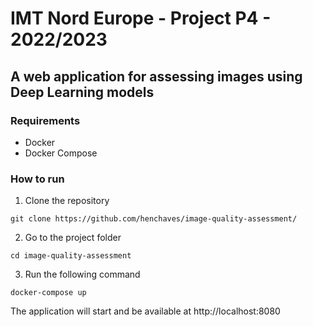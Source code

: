# IMT Nord Europe - Project P4 -  2022/2023
## A web application for assessing images using Deep Learning models


### Requirements
- Docker
- Docker Compose

### How to run
1. Clone the repository
```shell
git clone https://github.com/henchaves/image-quality-assessment/
```

2. Go to the project folder
```shell
cd image-quality-assessment
```

3. Run the following command
```shell
docker-compose up
```

The application will start and be available at http://localhost:8080
